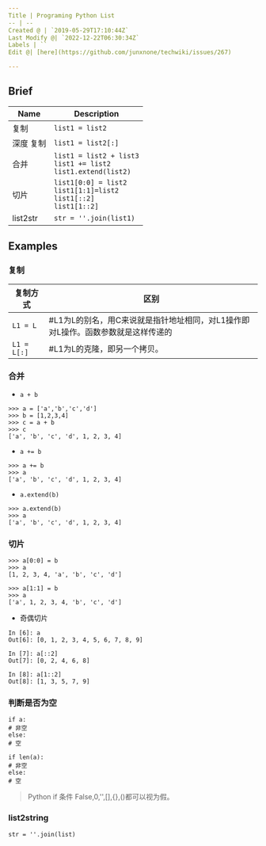 ```yaml
---
Title | Programing Python List
-- | --
Created @ | `2019-05-29T17:10:44Z`
Last Modify @| `2022-12-22T06:30:34Z`
Labels | ``
Edit @| [here](https://github.com/junxnone/techwiki/issues/267)

---
```

## Brief

Name | Description
-- | --
复制 | `list1 = list2`
深度 复制 | `list1 = list2[:]`
合并 | `list1 = list2 + list3`<br> `list1 += list2` <br> `list1.extend(list2)`
切片 | `list1[0:0] = list2`<br>`list1[1:1]=list2`<br>`list1[::2]`<br>`list1[1::2]`
list2str | `str = ''.join(list1)`

## Examples
### 复制

复制方式 | 区别
-- | --
`L1 = L`  |    #L1为L的别名，用C来说就是指针地址相同，对L1操作即对L操作。函数参数就是这样传递的
`L1 = L[:]` |  #L1为L的克隆，即另一个拷贝。

### 合并

- `a + b`

```
>>> a = ['a','b','c','d']
>>> b = [1,2,3,4]
>>> c = a + b
>>> c
['a', 'b', 'c', 'd', 1, 2, 3, 4]
```

- `a += b`

```
>>> a += b
>>> a
['a', 'b', 'c', 'd', 1, 2, 3, 4]
```

- `a.extend(b)`

```
>>> a.extend(b)
>>> a
['a', 'b', 'c', 'd', 1, 2, 3, 4]
```

### 切片

```
>>> a[0:0] = b
>>> a
[1, 2, 3, 4, 'a', 'b', 'c', 'd']
```

```
>>> a[1:1] = b
>>> a
['a', 1, 2, 3, 4, 'b', 'c', 'd']
```

- 奇偶切片

```
In [6]: a
Out[6]: [0, 1, 2, 3, 4, 5, 6, 7, 8, 9]

In [7]: a[::2]
Out[7]: [0, 2, 4, 6, 8]

In [8]: a[1::2]
Out[8]: [1, 3, 5, 7, 9]
```


### 判断是否为空

```
if a:
# 非空
else:
# 空
```
```
if len(a):
# 非空
else:
# 空
```

>Python if 条件 False,0,'',[],{},()都可以视为假。

### list2string

```
str = ''.join(list)
```

